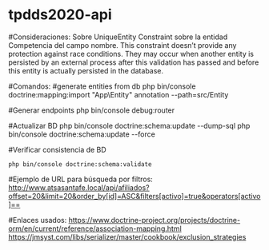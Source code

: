 # tpdds2020-api

#Consideraciones:
Sobre UniqueEntity Constraint sobre la entidad Competencia del campo nombre. 
    This constraint doesn’t provide any protection against race conditions. 
    They may occur when another entity is persisted by an external process after this validation has passed and before this entity 
    is actually persisted in the database.

#Comandos:
#generate entities from db
	php bin/console doctrine:mapping:import "App\Entity" annotation --path=src/Entity

#Generar endpoints
	php bin/console debug:router

#Actualizar BD
	php bin/console doctrine:schema:update --dump-sql
	php bin/console doctrine:schema:update --force

#Verificar consistencia de BD
	
	php bin/console doctrine:schema:validate

#Ejemplo de URL para búsqueda por filtros:
    http://www.atsasantafe.local/api/afiliados?offset=20&limit=20&order_by[id]=ASC&filters[activo]=true&operators[activo]==

#Enlaces usados:
	https://www.doctrine-project.org/projects/doctrine-orm/en/current/reference/association-mapping.html 
	https://jmsyst.com/libs/serializer/master/cookbook/exclusion_strategies